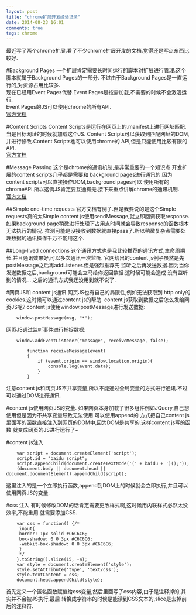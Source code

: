 ```yaml
---
layout: post
title: "chrome扩展开发经验记录"
date: 2014-08-23 16:01
comments: true
tags: chrome
---
```


最近写了两个chrome扩展.看了不少chrome扩展开发的文档.觉得还是写点东西比较好.

#Background Pages
一个扩展肯定需要长时间运行的脚本对扩展进行管理.这个脚本就属于Background Pages的一部分.
不过由于Background Pages是一直运行的,对资源占用比较多.  
现在已经用Event Pages代替.Event Pages是按需加载,不需要的时候不会激活运行.  
Event Pages的JS可以使用chrome的所有API.  
[官方文档](https://developer.chrome.com/extensions/event_pages)

#Content Scripts
Content Scripts是运行在网页上的.manifest上进行网址匹配.当是目标网址的时候就加载这个JS.
Content Scripts可以获取到匹配网址的DOM,并进行修改.Content Scripts也可以使用chrome的
API,但是只能使用比较有限的API.  
[官方文档](https://developer.chrome.com/extensions/content_scripts)

#Message Passing
这个是chrome的通讯机制,是非常重要的一个知识点.开发扩展的content scripts几乎都是需要和
background pages进行通讯的.因为content scripts可以直接操作DOM,background pages可以
使用所有的chromeAPI.所以这俩JS肯定要互通有无.接下来重点讲解chrome的通讯机制.  
[官方文档](https://developer.chrome.com/extensions/messaging)

##Simple one-time requests
官方文档有例子.但是我要说的是这个Simple requests真的太Simple
content js使用sendMessage,就立即回调获取response.
如果background page稍微进行处理下占用点时间就会导致response的函数根本无法执行的情况.
推测可能是没接收到数据就直接pass了.所以稍微复杂点需要处理数据的通讯操作千万不能用这个.

##Long-lived connections
这个通讯方式也是我比较推荐的通讯方式,生命周期长.并且通讯效果好,可以多次通讯一次监听.
官网给出的content js例子虽然是先postMessage之后再addListener.但是强烈推荐先
监听之后再发送数据.因为当你发送数据之后,background可能会立马给你返回数据.这时候可能会造成
没有监听到的情况... 之后的通讯方式我还没用到就不说了.

#网页JS和 content js通讯
网页JS也有自己的局限性,例如无法获取到 http only的cookies.这时候可以通过content js的帮助.
content js获取到数据之后怎么发给网页JS呢?
content js使用window.postMessage进行发送数据:

		window.postMessage(msg, "*");

网页JS通过监听事件进行捕捉数据:

	    window.addEventListener("message", receiveMessage, false);

			function receiveMessage(event)
			{
				if (event.origin == window.location.origin){
					console.log(event.data);
				}
			}

注意content js和网页JS不共享变量,所以不能通过全局变量的方式进行通讯.不过可以通过DOM进行通讯.

#content js使用网页JS的变量.
如果网页本身加载了很多组件例如JQuery,自己想使用但是因为不共享变量导致无法使用.可以使用append的
方式把自己content js里面写的函数直接注入到网页的DOM中,因为DOM是共享的.这样content js写的函数
就变成网页的JS进行运行了~

#content js注入

		var script = document.createElement('script');
		script.id = "baidu_script";
		script.appendChild(document.createTextNode('(' + baidu + ')();'));
		(document.body || document.head || document.documentElement).appendChild(script);

这里注入的是一个立即执行函数,append到DOM上的时候就会立即执行,并且可以使用网页JS的变量.

#css 注入
有时候修改DOM的话肯定需要更改样式啊,这时候用内联样式必然太没效率,不能重用.就需要添加CSS.

		var css = function() {/*
		 input{
		 border: 1px solid #C6C6C6;
		 box-shadow: 0 0 3px #C6C6C6;
		 -webkit-box-shadow: 0 0 3px #C6C6C6;
		 }
		 */
		}.toString().slice(15, -4);
		var style = document.createElement('style');
		style.setAttribute('type', 'text/css');
		style.textContent = css;
		document.head.appendChild(style);

首先定义一个匿名函数赋值给css变量,然后里面写了css内容,由于是注释掉的,其实并不会被JS执行,最后
转换成字符串的时候是能读到CSS文本的,slice是去掉前后的注释符.